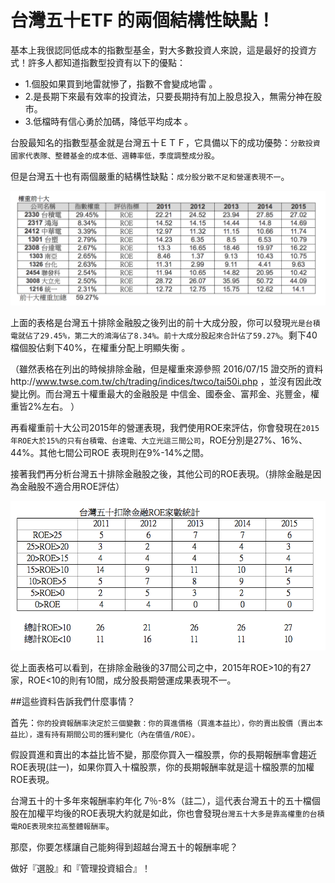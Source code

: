 # 台灣五十ETF 的兩個結構性缺點！


基本上我很認同低成本的指數型基金，對大多數投資人來說，這是最好的投資方式！許多人都知道指數型投資有以下的優點：

- 1.個股如果買到地雷就慘了，指數不會變成地雷 。
- 2.是長期下來最有效率的投資法，只要長期持有加上股息投入，無需分神在股市。
- 3.低檔時有信心勇於加碼，降低平均成本 。

台股最知名的指數型基金就是台灣五十ＥＴＦ，它具備以下的成功優勢：`分散投資國家代表隊、整體基金的成本低、週轉率低，季度調整成分股`。

但是台灣五十也有兩個嚴重的結構性缺點：`成分股分散不足和營運表現不一`。


![](images/螢幕快照-2016-10-06-上午11.48.22.png)


上面的表格是台灣五十排除金融股之後列出的前十大成分股，你可以發現`光是台積電就佔了29.45%，第二大的鴻海佔了8.34%。前十大成分股起來合計佔了59.27%`。剩下40檔個股佔剩下40%，在權重分配上明顯失衡 。

（雖然表格在列出的時候排除金融，但是權重來源參照 2016/07/15 證交所的資料http://www.twse.com.tw/ch/trading/indices/twco/tai50i.php ，並沒有因此改變比例。而台灣五十權重最大的金融股是 中信金、國泰金、富邦金、兆豐金，權重皆2%左右。 ）

再看權重前十大公司2015年的營運表現，我們使用ROE來評估，你會發現在`2015年ROE大於15%的只有台積電、台達電、大立光這三間公司`，ROE分別是27%、16%、44%。其他七間公司ROE 表現則在9%-14%之間。

 

接著我們再分析台灣五十排除金融股之後，其他公司的ROE表現。（排除金融是因為金融股不適合用ROE評估）

![](images/螢幕快照-2016-10-06-上午11.48.59.png)

從上面表格可以看到，在排除金融後的37間公司之中，2015年ROE>10的有27家，ROE<10的則有10間，成分股長期營運成果表現不一。

 

##這些資料告訴我們什麼事情？

 

首先：`你的投資報酬率決定於三個變數：你的買進價格（買進本益比），你的賣出股價（賣出本益比），還有持有期間公司的獲利變化（內在價值/ROE）。`

假設買進和賣出的本益比皆不變，那麼你買入一檔股票，你的長期報酬率會趨近 ROE表現(註一)，如果你買入十檔股票，你的長期報酬率就是這十檔股票的加權ROE表現。

台灣五十的十多年來報酬率約年化 7％-8%（註二），這代表台灣五十的五十檔個股在加權平均後的ROE表現大約就是如此，你也會發現`台灣五十大多是靠高權重的台積電ROE表現來拉高整體報酬率`。

 

那麼，你要怎樣讓自己能夠得到超越台灣五十的報酬率呢？

做好『選股』和『管理投資組合』！ 
